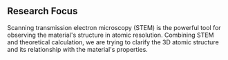 
## Research Focus

Scanning transmission electron microscopy (STEM) is the powerful tool for observing the material's structure in atomic resolution. Combining STEM and theoretical calculation, we are trying to clarify the 3D atomic structure and its relationship with the material's properties.
